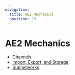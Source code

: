 ```yaml
---
navigation:
  title: AE2 Mechanics
  position: 20
---
```

# AE2 Mechanics
- [Channels](channels.md)
- [Import, Export, and Storage](import-export-storage.md)
- [Subnetworks](subnetworks.md)